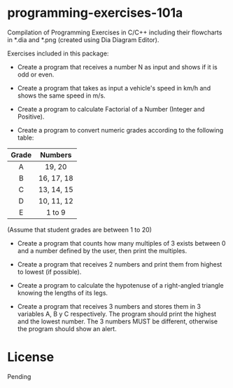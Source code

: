 # programming-exercises-101a
Compilation of Programming Exercises in C/C++ including their flowcharts in *.dia and *.png (created using Dia Diagram Editor).

Exercises included in this package:

* Create a program that receives a number N as input and shows if it is odd or even.

* Create a program that takes as input a vehicle's speed in km/h and shows the same speed in m/s.

* Create a program to calculate Factorial of a Number (Integer and Positive).

* Create a program to convert numeric grades according to the following table:

| Grade         | Numbers       |
|:-------------:|:-------------:|
| A             | 19, 20        |
| B             | 16, 17, 18    |
| C             | 13, 14, 15    |
| D             | 10, 11, 12    |
| E             | 1 to 9        |

(Assume that student grades are between 1 to 20)

* Create a program that counts how many multiples of 3 exists between 0 and a number defined by the user, then print the multiples.

* Create a program that receives 2 numbers and print them from highest to lowest (if possible).

* Create a program to calculate the hypotenuse of a right-angled triangle knowing the  lengths of its legs.

* Create a program that receives 3 numbers and stores them in 3 variables A, B y C respectively. The program should print the highest and the lowest number. The 3 numbers MUST be different, otherwise the program should show an alert.





# License
Pending
